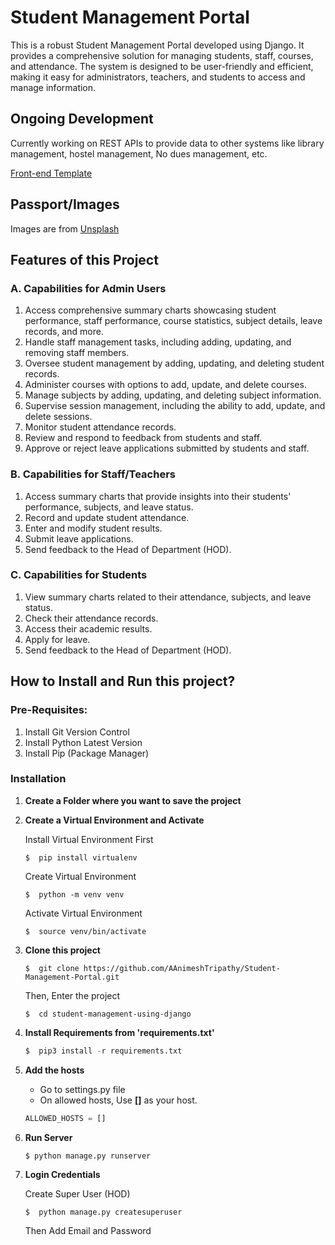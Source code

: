 # Student Management Portal

This is a robust Student Management Portal developed using Django. It provides a comprehensive solution for managing students, staff, courses, and attendance. The system is designed to be user-friendly and efficient, making it easy for administrators, teachers, and students to access and manage information.

## Ongoing Development
Currently working on REST APIs to provide data to other systems like library management, hostel management, No dues management, etc.

[Front-end Template](http://adminlte.io "Admin LTE.io")

## Passport/Images
Images are from [Unsplash](https://unsplash.com)
## Features of this Project

### A. Capabilities for Admin Users
1. Access comprehensive summary charts showcasing student performance, staff performance, course statistics, subject details, leave records, and more.
2. Handle staff management tasks, including adding, updating, and removing staff members.
3. Oversee student management by adding, updating, and deleting student records.
4. Administer courses with options to add, update, and delete courses.
5. Manage subjects by adding, updating, and deleting subject information.
6. Supervise session management, including the ability to add, update, and delete sessions.
7. Monitor student attendance records.
8. Review and respond to feedback from students and staff.
9. Approve or reject leave applications submitted by students and staff.

### B. Capabilities for Staff/Teachers
1. Access summary charts that provide insights into their students' performance, subjects, and leave status.
2. Record and update student attendance.
3. Enter and modify student results.
4. Submit leave applications.
5. Send feedback to the Head of Department (HOD).

### C. Capabilities for Students
1. View summary charts related to their attendance, subjects, and leave status.
2. Check their attendance records.
3. Access their academic results.
4. Apply for leave.
5. Send feedback to the Head of Department (HOD).

## How to Install and Run this project?

### Pre-Requisites:
1. Install Git Version Control
2. Install Python Latest Version
3. Install Pip (Package Manager)

### Installation
1. **Create a Folder where you want to save the project**

2. **Create a Virtual Environment and Activate**

   Install Virtual Environment First
   ```
   $  pip install virtualenv
   ```

   Create Virtual Environment
   ```
   $  python -m venv venv
   ```

   Activate Virtual Environment
   ```
   $  source venv/bin/activate
   ```

3. **Clone this project**
   ```
   $  git clone https://github.com/AAnimeshTripathy/Student-Management-Portal.git
   ```

   Then, Enter the project
   ```
   $  cd student-management-using-django
   ```

4. **Install Requirements from 'requirements.txt'**
   ```python
   $  pip3 install -r requirements.txt
   ```

5. **Add the hosts**
   - Go to settings.py file 
   - On allowed hosts, Use **[]** as your host.
   ```python
   ALLOWED_HOSTS = []
   ```

6. **Run Server**

   ```
   $ python manage.py runserver
   ```

7. **Login Credentials**

   Create Super User (HOD)
   ```
   $  python manage.py createsuperuser
   ```

   Then Add Email and Password


